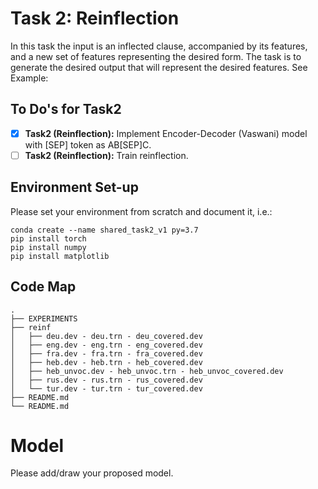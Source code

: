 # Task 2: Reinflection
In this task the input is an inflected clause, accompanied by its features, and a new set of features representing the desired form. The task is to generate the desired output that will represent the desired features. See Example:

## To Do's for Task2
- [x] **Task2 (Reinflection):** Implement Encoder-Decoder (Vaswani) model with [SEP] token as AB[SEP]C.
- [ ] **Task2 (Reinflection):** Train reinflection.

## Environment Set-up
Please set your environment from scratch and document it, i.e.:
```
conda create --name shared_task2_v1 py=3.7
pip install torch
pip install numpy
pip install matplotlib
```

## Code Map
```
.
├── EXPERIMENTS
├── reinf
│   ├── deu.dev - deu.trn - deu_covered.dev
│   ├── eng.dev - eng.trn - eng_covered.dev
│   ├── fra.dev - fra.trn - fra_covered.dev
│   ├── heb.dev - heb.trn - heb_covered.dev
│   ├── heb_unvoc.dev - heb_unvoc.trn - heb_unvoc_covered.dev
│   ├── rus.dev - rus.trn - rus_covered.dev
│   └── tur.dev - tur.trn - tur_covered.dev
├── README.md
└── README.md
```

# Model
Please add/draw your proposed model.